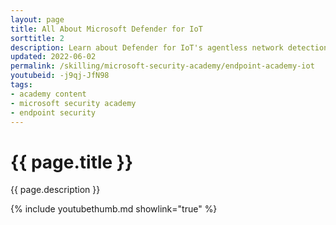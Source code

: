 ```yaml
---
layout: page
title: All About Microsoft Defender for IoT
sorttitle: 2
description: Learn about Defender for IoT's agentless network detection and response (NDR) that is rapidly deployed and interoperable with Microsoft 365 Defender, Microsoft Sentinel, and external Security Operations Center (SOC) tools. Explore differences between IT and OT security and upskill with a detailed demo within Defender for IoT.
updated: 2022-06-02
permalink: /skilling/microsoft-security-academy/endpoint-academy-iot
youtubeid: -j9qj-JfN98
tags: 
- academy content
- microsoft security academy
- endpoint security
---
```


# {{ page.title }}

{{ page.description }}

{% include youtubethumb.md showlink="true" %}
